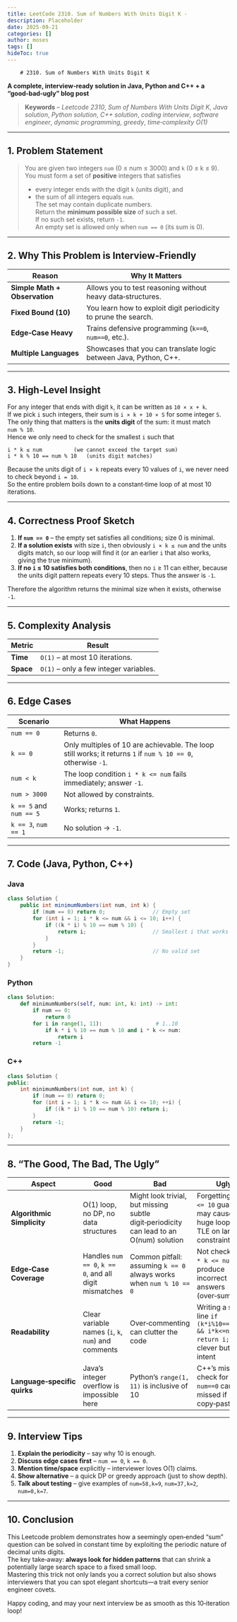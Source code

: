 ```yaml
---
title: LeetCode 2310. Sum of Numbers With Units Digit K - 
description: Placeholder
date: 2025-09-21
categories: []
author: moses
tags: []
hideToc: true
---
```

        # 2310. Sum of Numbers With Units Digit K  
**A complete, interview‑ready solution in Java, Python and C++ + a “good‑bad‑ugly” blog post**

> **Keywords** – *Leetcode 2310*, *Sum of Numbers With Units Digit K*, *Java solution*, *Python solution*, *C++ solution*, *coding interview*, *software engineer*, *dynamic programming*, *greedy*, *time‑complexity O(1)*

---

## 1. Problem Statement

> You are given two integers `num` (0 ≤ num ≤ 3000) and `k` (0 ≤ k ≤ 9).  
> You must form a set of **positive** integers that satisfies  
> * every integer ends with the digit `k` (units digit), and  
> * the sum of all integers equals `num`.  
> The set may contain duplicate numbers.  
> Return the **minimum possible size** of such a set.  
> If no such set exists, return `-1`.  
> An empty set is allowed only when `num == 0` (its sum is 0).

---

## 2. Why This Problem is Interview‑Friendly

| Reason | Why It Matters |
|--------|----------------|
| **Simple Math + Observation** | Allows you to test reasoning without heavy data‑structures. |
| **Fixed Bound (10)** | You learn how to exploit digit periodicity to prune the search. |
| **Edge‑Case Heavy** | Trains defensive programming (`k==0`, `num==0`, etc.). |
| **Multiple Languages** | Showcases that you can translate logic between Java, Python, C++. |

---

## 3. High‑Level Insight

For any integer that ends with digit `k`, it can be written as `10 × x + k`.  
If we pick `i` such integers, their sum is `i × k + 10 × S` for some integer `S`.  
The only thing that matters is the **units digit** of the sum: it must match `num % 10`.  
Hence we only need to check for the smallest `i` such that

```
i * k ≤ num          (we cannot exceed the target sum)
i * k % 10 == num % 10   (units digit matches)
```

Because the units digit of `i × k` repeats every 10 values of `i`, we never need to
check beyond `i = 10`.  
So the entire problem boils down to a constant‑time loop of at most 10 iterations.

---

## 4. Correctness Proof Sketch

1. **If `num == 0`** – the empty set satisfies all conditions; size 0 is minimal.  
2. **If a solution exists** with size `i`, then obviously `i × k ≤ num` and the units digits match, so our loop will find it (or an earlier `i` that also works, giving the true minimum).  
3. **If no `i` ≤ 10 satisfies both conditions**, then no `i` ≥ 11 can either, because the units digit pattern repeats every 10 steps. Thus the answer is `-1`.  

Therefore the algorithm returns the minimal size when it exists, otherwise `-1`.

---

## 5. Complexity Analysis

| Metric | Result |
|--------|--------|
| **Time** | `O(1)` – at most 10 iterations. |
| **Space** | `O(1)` – only a few integer variables. |

---

## 6. Edge Cases

| Scenario | What Happens |
|----------|--------------|
| `num == 0` | Returns `0`. |
| `k == 0` | Only multiples of 10 are achievable. The loop still works; it returns `1` if `num % 10 == 0`, otherwise `-1`. |
| `num < k` | The loop condition `i * k <= num` fails immediately; answer `-1`. |
| `num > 3000` | Not allowed by constraints. |
| `k == 5` and `num == 5` | Works; returns `1`. |
| `k == 3`, `num == 1` | No solution → `-1`. |

---

## 7. Code (Java, Python, C++)

### Java

```java
class Solution {
    public int minimumNumbers(int num, int k) {
        if (num == 0) return 0;               // Empty set
        for (int i = 1; i * k <= num && i <= 10; i++) {
            if ((k * i) % 10 == num % 10) {
                return i;                     // Smallest i that works
            }
        }
        return -1;                            // No valid set
    }
}
```

### Python

```python
class Solution:
    def minimumNumbers(self, num: int, k: int) -> int:
        if num == 0:
            return 0
        for i in range(1, 11):                 # 1..10
            if k * i % 10 == num % 10 and i * k <= num:
                return i
        return -1
```

### C++

```cpp
class Solution {
public:
    int minimumNumbers(int num, int k) {
        if (num == 0) return 0;
        for (int i = 1; i * k <= num && i <= 10; ++i) {
            if ((k * i) % 10 == num % 10) return i;
        }
        return -1;
    }
};
```

---

## 8. “The Good, The Bad, The Ugly”

| Aspect | Good | Bad | Ugly |
|--------|------|-----|------|
| **Algorithmic Simplicity** | O(1) loop, no DP, no data structures | Might look trivial, but missing subtle digit‑periodicity can lead to an O(num) solution | Forgetting the `i <= 10` guard may cause a huge loop and TLE on larger constraints |
| **Edge‑Case Coverage** | Handles `num == 0`, `k == 0`, and all digit mismatches | Common pitfall: assuming `k == 0` always works when `num % 10 == 0` | Not checking `i * k <= num` can produce incorrect answers (over‑summing) |
| **Readability** | Clear variable names (`i`, `k`, `num`) and comments | Over‑commenting can clutter the code | Writing a single line `if (k*i%10==num%10 && i*k<=num) return i;` looks clever but hides intent |
| **Language‑specific quirks** | Java’s integer overflow is impossible here | Python’s `range(1, 11)` is inclusive of 10 | C++’s missing check for `num==0` can be missed if copy‑pasted |

---

## 9. Interview Tips

1. **Explain the periodicity** – say why 10 is enough.  
2. **Discuss edge cases first** – `num == 0`, `k == 0`.  
3. **Mention time/space** explicitly – interviewer loves O(1) claims.  
4. **Show alternative** – a quick DP or greedy approach (just to show depth).  
5. **Talk about testing** – give examples of `num=58,k=9`, `num=37,k=2`, `num=0,k=7`.  

---

## 10. Conclusion

This Leetcode problem demonstrates how a seemingly open‑ended “sum” question can be solved in constant time by exploiting the periodic nature of decimal units digits.  
The key take‑away: **always look for hidden patterns** that can shrink a potentially large search space to a fixed small loop.  
Mastering this trick not only lands you a correct solution but also shows interviewers that you can spot elegant shortcuts—a trait every senior engineer covets.

Happy coding, and may your next interview be as smooth as this 10‑iteration loop!